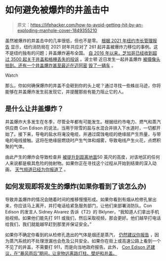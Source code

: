 # 如何避免被爆炸的井盖击中

> 原文：<https://lifehacker.com/how-to-avoid-getting-hit-by-an-exploding-manhole-cover-1849355210>

虽然被爆炸的井盖击中的几率很低，但也不是零。 [根据 2021 年纽约市长管理报告](https://www1.nyc.gov/assets/operations/downloads/pdf/mmr2021/2021_mmr.pdf) 显示，纽约消防局在 2021 财年共应对了 261 起井盖被爆炸力移位的事例。这不是纽约独有的问题；井盖爆炸遍布全国。 [自 2016 年以来，芝加哥已经收到超过 3500 起关于井盖和格栅丢失的投诉](https://www.cbsnews.com/news/chicago-drivers-manhole-covers-dangers/) 。波士顿 近日发生一起井盖爆炸 [被摄像头拍到。还有一个井盖爆炸甚至最近在迈阿密](https://www.nbcboston.com/news/local/watch-flames-explode-from-manhole-in-boston/2737236/) [毁了一辆车](https://www.nbcmiami.com/news/manhole-blast-destroys-car-windshield-in-edgewater/2559826/) 。

Watch

那么，你如何确保爆炸的井盖不会砸到你的头上呢？通过寻找一些蛛丝马迹，你将能够在井盖爆炸发生前发现它，并提醒那些有能力阻止它的人。

## 是什么让井盖爆炸？

井盖爆炸大多发生在冬季，尽管全年都有可能发生。根据纽约市电力、燃气和蒸汽供应商 Con Edison 的说法，当用于除雪的盐与水混合并排入下水道时，一切都开始了。接下来，导电的盐水将淹没电缆，并通过腐蚀电缆的绝缘层产生热量，与带电的电线接触。这将在绝缘层燃烧时产生气体和烟雾，导致电线产生火花，点燃积聚的气体。

由此产生的爆炸会导致检查井 [被提升到距离地面](https://indianapublicmedia.org/amomentofscience/the-routine-case-of-exploding-manhole-covers.php#:~:text=A%20relatively%20small%20amount%20of,fifty%20feet%20into%20the%20air.)50 英尺的高度，对该地区的任何人来说都是极其危险的抛射物。如果你正在寻找这个过程从开始到结束的深入动画， [天气频道已经为你报道了](https://www.youtube.com/watch?v=94cYfeoE_m8) 。

## 如何发现即将发生的爆炸(如果你看到了该怎么办)

导致井盖爆炸的情况会随着时间的推移慢慢形成。如果你看到有烟从检修孔冒出来，你应该马上离开，并打电话给紧急服务部门，让他们来部署消防队。Con Edison 的发言人 Sidney Alvarez 告诉《T2》的 Bklyner，“我知道人们拿出手机拍视频。如果他们能先打 911 或我们，然后采取视频，那会更好。他们越早打电话给我们，我们就能越早赶到那里并保证安全。”

如果你不确定你看到的从检修孔逸出的气体是烟还是蒸汽， [仍然建议你报告](https://portal.311.nyc.gov/article/?kanumber=KA-01669) ，因为蒸汽系统的不处理泄漏也会危及公共安全。如果你在街上或高速公路上看到一个不见了的井盖，不需要打 911，而是向当地政府报告。此外， [Con Edison 还建议，在“暴风雨后”期间，让宠物远离路灯柱、壁炉和井盖。](https://www.coned.com/en/about-us/media-center/news/20201219/con-edison-prepared-to-respond-to-post-storm-manhole-events)